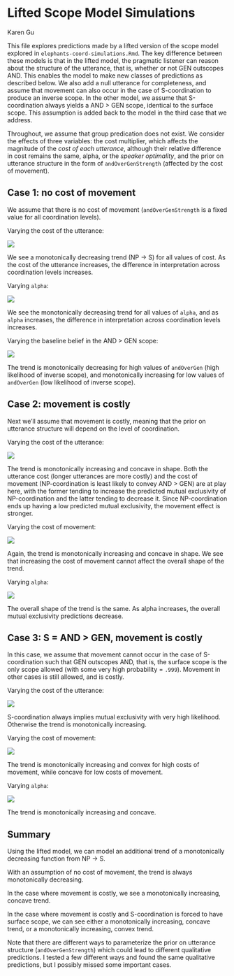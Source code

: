Lifted Scope Model Simulations
================
Karen Gu

This file explores predictions made by a lifted version of the scope
model explored in `elephants-coord-simulations.Rmd`. The key difference
between these models is that in the lifted model, the pragmatic listener
can reason about the structure of the utterance, that is, whether or not
GEN outscopes AND. This enables the model to make new classes of
predictions as described below. We also add a null utterance for
completeness, and assume that movement can also occur in the case of
S-coordination to produce an inverse scope. In the other model, we
assume that S-coordination always yields a AND \> GEN scope, identical
to the surface scope. This assumption is added back to the model in the
third case that we address.

Throughout, we assume that group predication does not exist. We consider
the effects of three variables: the cost multiplier, which affects the
magnitude of the *cost of each utterance*, although their relative
difference in cost remains the same, alpha, or the *speaker optimality*,
and the prior on utterance structure in the form of `andOverGenStrength`
(affected by the cost of movement).

## Case 1: no cost of movement

We assume that there is no cost of movement (`andOverGenStrength` is a
fixed value for all coordination levels).

Varying the cost of the utterance:

![](elephants-coord-lifted-simulations_files/figure-gfm/case1.cost-1.png)<!-- -->

We see a monotonically decreasing trend (NP -\> S) for all values of
cost. As the cost of the utterance increases, the difference in
interpretation across coordination levels increases.

Varying `alpha`:

![](elephants-coord-lifted-simulations_files/figure-gfm/case1.alpha-1.png)<!-- -->

We see the monotonically decreasing trend for all values of `alpha`, and
as `alpha` increases, the difference in interpretation across
coordination levels increases.

Varying the baseline belief in the AND \> GEN scope:

![](elephants-coord-lifted-simulations_files/figure-gfm/case1.andovergen-1.png)<!-- -->

The trend is monotonically decreasing for high values of `andOverGen`
(high likelihood of inverse scope), and monotonically increasing for low
values of `andOverGen` (low likelihood of inverse scope).

## Case 2: movement is costly

Next we’ll assume that movement is costly, meaning that the prior on
utterance structure will depend on the level of coordination.

Varying the cost of the utterance:

![](elephants-coord-lifted-simulations_files/figure-gfm/case2.cost-1.png)<!-- -->

The trend is monotonically increasing and concave in shape. Both the
utterance cost (longer utterances are more costly) and the cost of
movement (NP-coordination is least likely to convey AND \> GEN) are at
play here, with the former tending to increase the predicted mutual
exclusivity of NP-coordination and the latter tending to decrease it.
Since NP-coordination ends up having a low predicted mutual exclusivity,
the movement effect is stronger.

Varying the cost of movement:

![](elephants-coord-lifted-simulations_files/figure-gfm/case2.movement-1.png)<!-- -->

Again, the trend is monotonically increasing and concave in shape. We
see that increasing the cost of movement cannot affect the overall shape
of the trend.

Varying `alpha`:

![](elephants-coord-lifted-simulations_files/figure-gfm/case2.alpha-1.png)<!-- -->

The overall shape of the trend is the same. As alpha increases, the
overall mutual exclusivity predictions decrease.

## Case 3: S = AND \> GEN, movement is costly

In this case, we assume that movement cannot occur in the case of
S-coordination such that GEN outscopes AND, that is, the surface scope
is the only scope allowed (with some very high probability = `.999`).
Movement in other cases is still allowed, and is costly.

Varying the cost of the utterance:

![](elephants-coord-lifted-simulations_files/figure-gfm/case3.cost-1.png)<!-- -->

S-coordination always implies mutual exclusivity with very high
likelihood. Otherwise the trend is monotonically increasing.

Varying the cost of movement:

![](elephants-coord-lifted-simulations_files/figure-gfm/case3.movement-1.png)<!-- -->

The trend is monotonically increasing and convex for high costs of
movement, while concave for low costs of movement.

Varying `alpha`:

![](elephants-coord-lifted-simulations_files/figure-gfm/case3.alpha-1.png)<!-- -->

The trend is monotonically increasing and concave.

## Summary

Using the lifted model, we can model an additional trend of a
monotonically decreasing function from NP -\> S.

With an assumption of no cost of movement, the trend is always
monotonically decreasing.

In the case where movement is costly, we see a monotonically increasing,
concave trend.

In the case where movement is costly and S-coordination is forced to
have surface scope, we can see either a monotonically increasing,
concave trend, or a monotonically increasing, convex trend.

Note that there are different ways to parameterize the prior on
utterance structure (`andOverGenStrength`) which could lead to different
qualitative predictions. I tested a few different ways and found the
same qualitative predictions, but I possibly missed some important
cases.
